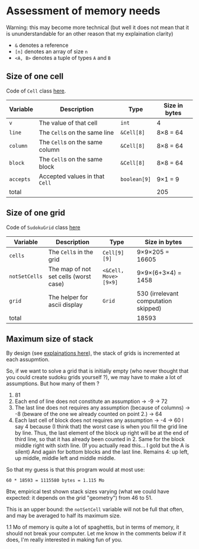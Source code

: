 # Assessment of memory needs

Warning: this may become more technical (but well it does not mean that it is ununderstandable for an other reason that my explaination clarity)

- `&` denotes a reference
- `[n]` denotes an array of size `n`
- `<A, B>` denotes a tuple of types `A` and `B`

## Size of one cell

Code of `Cell` class [here](../Cell.java).

| Variable  | Description                      | Type         | Size  in bytes |
| --------- | -------------------------------- | ------------ | -------------- |
| `v`       | The value of that cell           | `int`        | 4              |
| `line`    | The `Cell`s on the same line     | `&Cell[8]`   | 8×8 = 64       |
| `column`  | The `Cell`s on the same column   | `&Cell[8]`   | 8×8 = 64       |
| `block`   | The `Cell`s on the same block    | `&Cell[8]`   | 8×8 = 64       |
| `accepts` | Accepted values in that `Cell`   | `boolean[9]` | 9×1 = 9        |
| total     |                                  |              | 205            |

## Size of one grid

Code of `SudokuGrid` class [here](../SudokuGrid.java)

| Variable      | Description                           | Type                 | Size  in bytes     |
| ------------- | ------------------------------------- | -------------------- | ------------------ |
| `cells`       | The `Cell`s in the grid               | `Cell[9][9]`         | 9×9×205 = 16605    |
| `notSetCells` | The map of not set cells (worst case) | `<&Cell, Move>[9×9]` | 9×9×(6+3×4) = 1458 |
| `grid`        | The helper for ascii display          | `Grid`               | 530 (irrelevant computation skipped) |
| total         |                                       |                      | 18593              |

## Maximum size of stack

By design (see [explainations here](Explaination-full.md)), the stack of grids is incremented at each assupmtion.

So, if we want to solve a grid that is initially empty (who never thought that you could create sudoku grids yourself ?), we may have to make a lot of assumptions. But how many of them ?

1) 81
2) Each end of line does not constitute an assumption → -9 → 72
3) The last line does not requires any assumption (because of columns) → -8 (beware of the one we already counted on point 2.) → 64
4) Each last cell of block does not requires any assumption → -4 → 60
I say 4 because (I think that) the worst case is when you fill the grid line by line. Thus, the last element of the block up right will be at the end of third line, so that it has already been counted in 2. Same for the block middle right with sixth line. (If you actually read this... I gold but the A is silent) And again for bottom blocks and the last line. Remains 4: up left, up middle, middle left and middle middle.

So that my guess is that this program would at most use: 

```
60 * 18593 = 1115580 bytes = 1.115 Mo
```

Btw, empirical test shown stack sizes varying (what we could have expected: it depends on the grid "geometry") from 46 to 51.

This is an upper bound: the `notSetCell` variable will not be full that often, and may be averaged to half its maximum size.

1.1 Mo of memory is quite a lot of spaghettis, but in terms of memory, it should not break your computer. Let me know in the comments below if it does, I'm really interested in making fun of you.